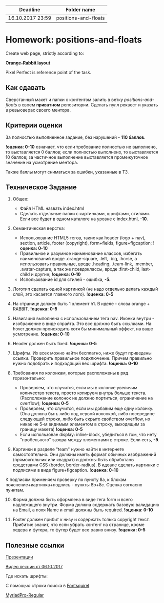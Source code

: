 | Deadline  | Folder name |
|-----------|-------------|
| 16.10.2017 23:59 | positions-and-floats |

# Homework: positions-and-floats

Create web page, strictly according to:

**[Orange-Rabbit layout](https://github.com/StanislauZubovich/UXMiniLab/blob/2017-Q3/designs/cssreciepes/orange-rabbit.psd)**

Pixel Perfect is reference point of the task.

## Как сдавать

Сверстанный макет и папки с контентом залить в ветку *positions-and-floats* в своем **приватном** репозитории. Сделать пулл реквест и указать в ревьюверах своего ментора.

## Критерии оценки

За полностью выполненное задание, без нарушений - **110 баллов**.

**!оценка: 0-10** означает, что если требование полностью не выполнено, то выставляется 0 баллов; если полностью выполнено, то выставляется 10 баллов; за частичное выполнение выставляется промежуточное значение на усмотрение ментора.

Также баллы могут сниматься за ошибки, указанные в ТЗ.

## Техническое Задание

1. Общее:
	 - Файл HTML назвать index.html
	 - Сделать отдельные папки с картинками, шрифтами, стилями. Если все будет в одном каталоге на уровне с index.html, **-10**.

2. Семантическая верстка:
	 - Использование HTML5 тегов, таких как header (logo + nav), section, article, footer (copyright), form+fields, figure+figcaption;
	 **!оценка: 0-10**
	 - Правильное и разумное наименование классов, избегать наименований вроде .orange-square, .left, .big, .horse, а использовать правильные, вроде .heading, .team-link, .member, .avatar-capture, а так же псевдоклассы, вроде :first-child, last-child и другие;
	 **!оценка: 0-10**
	 - Использование id для стилей - ошибка, **-5**.

3. Логотип сделать одной картинкой (не надо отдельно делать каждый слой, это касается главного лого).
**!оценка: 0-5**

4. На странице должен быть 1 элемент h1. В иделе - слова orange + RABBIT.
**!оценка: 0-5**

5. Навигация выполнена с использованием тега nav. Иконки внутри - изображение в виде спрайта. Это все должно быть ссылками. На hover должен происходить хотя бы минимальный эффект, на ваше усмотрение.
**!оценка: 0-10**

6. Header должен быть fixed.
**!оценка: 0-5**

7. Шрифты. Их всех можно найти бесплатно, ниже будут приведены ссылки. Проверить правильное подключение. Причем правильно нужно подобрать и подходящий вес шрифта.
**!оценка: 0-10**

8. Требования по колонкам, которые расположены в ряд горизонтально:
	 - Проверяем, что случится, если мы в колонке увеличим количество текста, просто копируем внутрь больше текста. (Расположение колонок не должно портиться, ограничение на overflow);
	**!оценка: 0-5**
	 - Проверяем, что случится, если мы добавим еще одну колонку. (Она должна быть либо под первой колонкой, либо посередине следующей строки, либо быть скрыто свойством overflow, но никак не 5-м видимым элементом в строку, выходящим за границу макета)
	**!оценка: 0-5**
	 - Если использован display: inline-block, убедиться в том, что нету "пробельного" зазора между элементами в строке. Если есть, **-5**.
   
9. Картинки в разделе "team" нужно найти в интернете самостоятельно. Они должны иметь формат обычных изображений (прямокгольник или квадрат) и должны быть обработаны средствами CSS (border, border-radius). В идеале сделать картинки с подписями в виде figure+figcaption.
**!оценка: 0-10**

К подписям применяем проверку по пункту 8a, к блокам пояснение+картинка+подпись - пункты 8b+8c. Оценка согласно пунктам.

10. Форма должна быть оформлена в виде тега form и всего надлежащего внутри. Форма должна содержать базовую валидацию на Email, а поля Name и email должны быть required.
**!оценка: 0-10**

11. Footer должен прибит к низу и содержать только copyright текст. Прибитие значит, что если убрать контент на странице, кроме хедера и футера, то футер будет все равно внизу.
**!оценка: 0-5**

## Полезные ссылки

[Презентации](https://github.com/rolling-scopes/front-end-course/wiki/Position.-Floats.-Semantics.-CSS3)


[Видео лекции от 06.10.2017](https://youtu.be/gYYWe7vlEQk)

Где искать шрифты:

С помощью строки поиска в [Fontsquirel](https://www.fontsquirrel.com/)

[MyriadPro-Regular](http://www.fontpalace.com/font-download/MyriadPro-Regular/)
